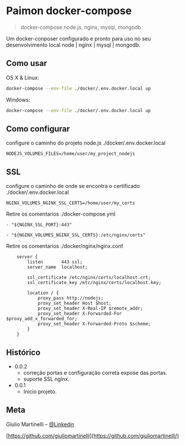 # Paimon docker-compose
> docker-compose node.js, nginx, mysql, mongodb.


Um docker-conposer configurado e pronto para uso no seu desenvolvimento local node | nginx | mysql | mongodb.


## Como usar

OS X & Linux:

```sh
docker-compose --env-file ./docker/.env.docker.local up
```

Windows:

```sh
docker-compose --env-file ./docker/.env.docker.local up
```

## Como configurar

configure o caminho do projeto node.js ./docker/.env.docker.local

```
NODEJS_VOLUMES_FILES=/home/user/my_project_nodejs
```

## SSL

configure o caminho de onde se encontra o certificado ./docker/.env.docker.local

```
NGINX_VOLUMES_NGINX_SSL_CERTS=/home/user/my_certs
```

Retire os comentarios ./docker-compose.yml

```
- "${NGINX_SSL_PORT}:443"
```

```
- "${NGINX_VOLUMES_NGINX_SSL_CERTS}:/etc/nginx/certs"
```

Retire os comentarios ./docker/nginx/nginx.conf

```
    server {
        listen       443 ssl;
        server_name  localhost;

        ssl_certificate /etc/nginx/certs/localhost.crt;
        ssl_certificate_key /etc/nginx/certs/localhost.key;

        location / {
            proxy_pass http://nodejs;
            proxy_set_header Host $host;
            proxy_set_header X-Real-IP $remote_addr;
            proxy_set_header X-Forwarded-For $proxy_add_x_forwarded_for;
            proxy_set_header X-Forwarded-Proto $scheme;
        }
    }
```



## Histórico
* 0.0.2
    * correção portas e configuração correta expose das portas.
    * suporte SSL nginx.
* 0.0.1
    * Inicio projeto.

## Meta

Giulio Martinelli – [@Linkedin](https://www.linkedin.com/in/giulioaugustomartinelli)

[https://github.com/giuliomartinelli](https://github.com/giuliomartinelli/)
